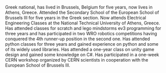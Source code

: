 Greek national, has lived in Brussels, Belgium for five years, now lives in Athens, Greece.
Attended the Secondary School of the European School of Brussels III for five years in the Greek section. Now attends Electrical Engineering Classes at the National Technical University of Athens, Greece.
Has attended classes for scratch and lego mindstorms ev3 programming for three years and has participated in two WRO robotics competitions having conquered the 4th runner-up position in the second one.
Has attended python classes for three years and gained experience on python and some of its widely used libraries.
Has attended a one-year class on unity game design and gained some knowledge on C#.
Has participated in a one-week CERN workshop organized by CERN scientists in cooperation with the European School of Brussels III.
